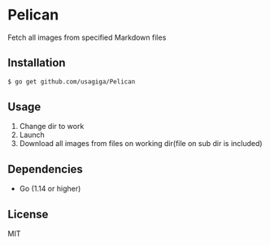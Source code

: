 # Pelican

Fetch all images from specified Markdown files


## Installation

```sh
$ go get github.com/usagiga/Pelican
```


## Usage

1. Change dir to work
1. Launch
1. Download all images from files on working dir(file on sub dir is included)


## Dependencies

- Go (1.14 or higher)


## License

MIT
